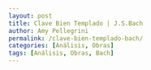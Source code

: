```yaml
---
layout: post
title: Clave Bien Templado | J.S.Bach
author: Amy Pellegrini
permalink: /clave-bien-templado-bach/
categories: [Análisis, Obras]
tags: [Análisis, Obras, Bach]
---
```

